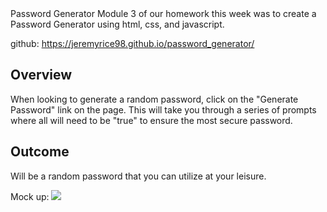 <head>Password Generator</head>
Module 3 of our homework this week was to create a Password Generator using html, css, and javascript.

github: https://jeremyrice98.github.io/password_generator/

<h2>Overview</h2>

When looking to generate a random password, click on the "Generate Password" link on the page. This will take you through a series of prompts where all will need to be "true" to ensure the most secure password.

<h2>Outcome</h2>

Will be a random password that you can utilize at your leisure.

Mock up:
<img src=".mock up.png">
